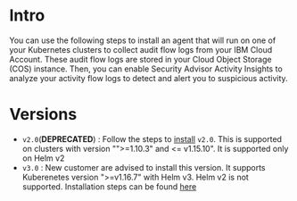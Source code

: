 # Intro
You can use the following steps to install an agent that will run on one of your Kubernetes clusters to collect audit flow logs from your IBM Cloud Account. These audit flow logs are stored in your Cloud Object Storage (COS) instance. Then, you can enable Security Advisor Activity Insights to analyze your activity flow logs to detect and alert you to suspicious activity.

# Versions 
- `v2.0`(**DEPRECATED**) : Follow the steps to [install](https://github.com/ibm-cloud-security/security-advisor-activity-insights/tree/master/v2.0#prerequisites) `v2.0`. This is supported on clusters with version "">=1.10.3" and <= v1.15.10". It is supported only on Helm v2
- `v3.0` : New customer are advised to install this version. It supports Kuberenetes version ">=v1.16.7" with Helm v3. Helm v2 is not supported. Installation steps can be found [here](https://github.com/ibm-cloud-security/security-advisor-activity-insights/tree/master/v3.0#prerequisites)
